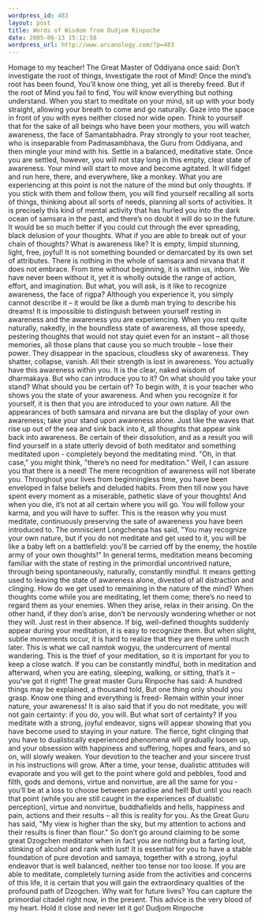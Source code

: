 ```yaml
--- 
wordpress_id: 483
layout: post
title: Words of Wisdom from Dudjom Rinpoche
date: 2005-06-13 15:12:58
wordpress_url: http://www.arcanology.com/?p=483
---
```

Homage to my teacher! The Great Master of Oddiyana once said: Don’t investigate the root of things, Investigate the root of Mind! Once the mind’s root has been found, You’ll know one thing, yet all is thereby freed. But if the root of Mind you fail to find, You will know everything but nothing understand. When you start to meditate on your mind, sit up with your body straight, allowing your breath to come and go naturally. Gaze into the space in front of you with eyes neither closed nor wide open. Think to yourself that for the sake of all beings who have been your mothers, you will watch awareness, the face of Samantabhadra. Pray strongly to your root teacher, who is inseparable from Padmasambhava, the Guru from Oddiyana, and then mingle your mind with his. Settle in a balanced, meditative state. Once you are settled, however, you will not stay long in this empty, clear state of awareness. Your mind will start to move and become agitated. It will fidget and run here, there, and everywhere, like a monkey. What you are experiencing at this point is not the nature of the mind but only thoughts. If you stick with them and follow them, you will find yourself recalling all sorts of things, thinking about all sorts of needs, planning all sorts of activities. It is precisely this kind of mental activity that has hurled you into the dark ocean of samsara in the past, and there’s no doubt it will do so in the future. It would be so much better if you could cut through the ever spreading, black delusion of your thoughts. What if you are able to break out of your chain of thoughts? What is awareness like? It is empty, limpid stunning, light, free, joyful! It is not something bounded or demarcated by its own set of attributes. There is nothing in the whole of samsara and nirvana that it does not embrace. From time without beginning, it is within us, inborn. We have never been without it, yet it is wholly outside the range of action, effort, and imagination. But what, you will ask, is it like to recognize awareness, the face of rigpa? Although you experience it, you simply cannot describe it – it would be like a dumb man trying to describe his dreams! It is impossible to distinguish between yourself resting in awareness and the awareness you are experiencing. When you rest quite naturally, nakedly, in the boundless state of awareness, all those speedy, pestering thoughts that would not stay quiet even for an instant – all those memories, all those plans that cause you so much trouble – lose their power. They disappear in the spacious, cloudless sky of awareness. They shatter, collapse, vanish. All their strength is lost in awareness. You actually have this awareness within you. It is the clear, naked wisdom of dharmakaya. But who can introduce you to it? On what should you take your stand? What should you be certain of? To begin with, it is your teacher who shows you the state of your awareness. And when you recognize it for yourself, it is then that you are introduced to your own nature. All the appearances of both samsara and nirvana are but the display of your own awareness; take your stand upon awareness alone. Just like the waves that rise up out of the sea and sink back into it, all thoughts that appear sink back into awareness. Be certain of their dissolution, and as a result you will find yourself in a state utterly devoid of both meditator and something meditated upon - completely beyond the meditating mind. "Oh, in that case," you might think, "there’s no need for meditation." Well, I can assure you that there is a need! The mere recognition of awareness will not liberate you. Throughout your lives from beginningless time, you have been enveloped in false beliefs and deluded habits. From then till now you have spent every moment as a miserable, pathetic slave of your thoughts! And when you die, it’s not at all certain where you will go. You will follow your karma, and you will have to suffer. This is the reason why you must meditate, continuously preserving the sate of awareness you have been introduced to. The omniscient Longchenpa has said, "You may recognize your own nature, but if you do not meditate and get used to it, you will be like a baby left on a battlefield: you’ll be carried off by the enemy, the hostile army of your own thoughts!" In general terms, meditation means becoming famiIiar with the state of resting in the primordial uncontrived nature, through being spontaneously, naturally, constantly mindful. It means getting used to leaving the state of awareness alone, divested of all distraction and clinging. How do we get used to remaining in the nature of the mind? When thoughts come while you are meditating, let them come; there’s no need to regard them as your enemies. When they arise, relax in their arising. On the other hand, if they don’s arise, don’t be nervously wondering whether or not they will. Just rest in their absence. If big, well-defined thoughts suddenly appear during your meditation, it is easy to recognize them. But when slight, subtle movements occur, it is hard to realize that they are there until much later. This is what we call namtok wogyu, the undercurrent of mental wandering. This is the thief of your meditation, so it is important for you to keep a close watch. If you can be constantly mindful, both in meditation and afterward, when you are eating, sleeping, walking, or sitting, that’s it – you’ve got it right! The great master Guru Rinpoche has said: A hundred things may be explained, a thousand told, But one thing only should you grasp. Know one thing and everything is freed- Remain within your inner nature, your awareness! It is also said that if you do not meditate, you will not gain certainty: if you do, you will. But what sort of certainty? If you meditate with a strong, joyful endeavor, signs will appear showing that you have become used to staying in your nature. The fierce, tight clinging that you have to dualistically experienced phenomena will gradually loosen up, and your obsession with happiness and suffering, hopes and fears, and so on, will slowly weaken. Your devotion to the teacher and your sincere trust in his instructions will grow. After a time, your tense, dualistic attitudes will evaporate and you will get to the point where gold and pebbles, food and filth, gods and demons, virtue and nonvirtue, are all the same for you - you’ll be at a loss to choose between paradise and hell! But until you reach that point (while you are still caught in the experiences of dualistic perception), virtue and nonvirtue, buddhafields and hells, happiness and pain, actions and their results – all this is reality for you. As the Great Guru has said, "My view is higher than the sky, but my attention to actions and their results is finer than flour." So don’t go around claiming to be some great Dzogchen meditator when in fact you are nothing but a farting lout, stinking of alcohol and rank with lust! It is essential for you to have a stable foundation of pure devotion and samaya, together with a strong, joyful endeavor that is well balanced, neither too tense nor too loose. If you are able to meditate, completely turning aside from the activities and concerns of this life, it is certain that you will gain the extraordinary qualities of the profound path of Dzogchen. Why wait for future lives? You can capture the primordial citadel right now, in the present. This advice is the very blood of my heart. Hold it close and never let it go! Dudjom Rinpoche